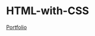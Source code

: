 # HTML-with-CSS

<a href="https://naveennizam.github.io/HTML-with-CSS/" target="_blank">Portfolio</a>

